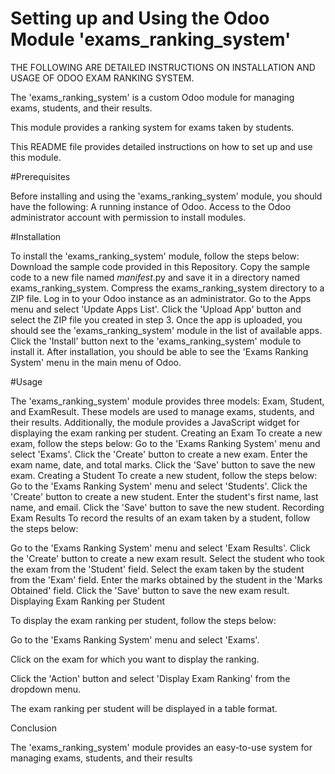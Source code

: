 # Setting up and Using the Odoo Module 'exams_ranking_system'

THE FOLLOWING ARE DETAILED INSTRUCTIONS ON INSTALLATION AND USAGE OF ODOO EXAM RANKING SYSTEM.

The 'exams_ranking_system' is a custom Odoo module for managing exams, students, and their results. 

This module provides a ranking system for exams taken by students. 

This README file provides detailed instructions on how to set up and use this module.

#Prerequisites

Before installing and using the 'exams_ranking_system' module, you should have the following:
A running instance of Odoo.
Access to the Odoo administrator account with permission to install modules.

#Installation

To install the 'exams_ranking_system' module, follow the steps below:
Download the sample code provided in this Repository.
Copy the sample code to a new file named _manifest_.py and save it in a directory named exams_ranking_system.
Compress the exams_ranking_system directory to a ZIP file.
Log in to your Odoo instance as an administrator.
Go to the Apps menu and select 'Update Apps List'.
Click the 'Upload App' button and select the ZIP file you created in step 3.
Once the app is uploaded, you should see the 'exams_ranking_system' module in the list of available apps.
Click the 'Install' button next to the 'exams_ranking_system' module to install it.
After installation, you should be able to see the 'Exams Ranking System' menu in the main menu of Odoo.

#Usage

The 'exams_ranking_system' module provides three models: Exam, Student, and ExamResult. These models are used to manage exams, students, and their results. Additionally, the module provides a JavaScript widget for displaying the exam ranking per student.
Creating an Exam
To create a new exam, follow the steps below:
Go to the 'Exams Ranking System' menu and select 'Exams'.
Click the 'Create' button to create a new exam.
Enter the exam name, date, and total marks.
Click the 'Save' button to save the new exam.
Creating a Student
To create a new student, follow the steps below:
Go to the 'Exams Ranking System' menu and select 'Students'.
Click the 'Create' button to create a new student.
Enter the student's first name, last name, and email.
Click the 'Save' button to save the new student.
Recording Exam Results
To record the results of an exam taken by a student, follow the steps below:

Go to the 'Exams Ranking System' menu and select 'Exam Results'.
Click the 'Create' button to create a new exam result.
Select the student who took the exam from the 'Student' field.
Select the exam taken by the student from the 'Exam' field.
Enter the marks obtained by the student in the 'Marks Obtained' field.
Click the 'Save' button to save the new exam result.
Displaying Exam Ranking per Student

To display the exam ranking per student, follow the steps below:

Go to the 'Exams Ranking System' menu and select 'Exams'.

Click on the exam for which you want to display the ranking.

Click the 'Action' button and select 'Display Exam Ranking' from the dropdown menu.

The exam ranking per student will be displayed in a table format.

Conclusion

The 'exams_ranking_system' module provides an easy-to-use system for managing exams, students, and their results
